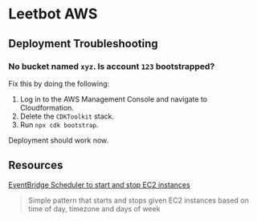 # Leetbot AWS

## Deployment Troubleshooting

### No bucket named `xyz`. Is account `123` bootstrapped?

Fix this by doing the following:

1. Log in to the AWS Management Console and navigate to Cloudformation.
2. Delete the `CDKToolkit` stack.
3. Run `npx cdk bootstrap`. 
 
Deployment should work now.

## Resources

[EventBridge Scheduler to start and stop EC2 instances](https://serverlessland.com/patterns/eventbridge-schedule-to-ec2-cdk)

> Simple pattern that starts and stops given EC2 instances based on time of day, timezone and days of week